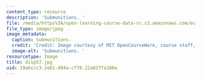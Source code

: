 ```yaml
---
content_type: resource
description: 'Submunitions. '
file: /media/https%3A/open-learning-course-data-rc.s3.amazonaws.com/ec-s06-design-for-demining-spring-2007/19abccc32e61d84acf7822a037fa186a_disp57.jpg
file_type: image/jpeg
image_metadata:
  caption: Submunitions.
  credit: 'Credit: Image courtesy of MIT OpenCourseWare, course staff, and students.'
  image-alt: 'Submunitions. '
resourcetype: Image
title: disp57.jpg
uid: 19abccc3-2e61-d84a-cf78-22a037fa186a
---
```

